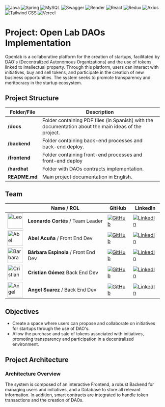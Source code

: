 ![Java](https://img.shields.io/badge/Java-007396?style=flat&logo=java&logoColor=white)
![Spring](https://img.shields.io/badge/Spring-6DB33F?style=flat&logo=spring&logoColor=white)
![MySQL](https://img.shields.io/badge/MySQL-4479A1?style=flat&logo=mysql&logoColor=white)
![Swagger](https://img.shields.io/badge/Swagger-85EA2D?style=flat&logo=swagger&logoColor=white)
![Render](https://img.shields.io/badge/Render-46E3B7?style=flat&logo=render&logoColor=white)
![React](https://img.shields.io/badge/React-61DAFB?style=flat&logo=react&logoColor=white)
![Redux](https://img.shields.io/badge/Redux-764ABC?style=flat&logo=redux&logoColor=white)
![Axios](https://img.shields.io/badge/Axios-5A29E4?style=flat&logo=axios&logoColor=white)
![Tailwind CSS](https://img.shields.io/badge/Tailwind_CSS-06B6D4?style=flat&logo=tailwind-css&logoColor=white)
![Vercel](https://img.shields.io/badge/Vercel-000000?style=flat&logo=vercel&logoColor=white)

# Project: Open Lab DAOs Implementation
Openlab is a collaborative platform for the creation of startups, facilitated by DAO's (Decentralized Autonomous Organizations) and the use of tokens linked to intellectual property. Through this platform, users can interact with initiatives, buy and sell tokens, and participate in the creation of new business opportunities. The system seeks to promote transparency and meritocracy in the startup ecosystem.


## Project Structure

| Folder/File              | Description                                                                                  |
| ------------------------ | -------------------------------------------------------------------------------------------- |
| **/docs**                | Folder containing PDF files (in Spanish) with the documentation about the main ideas of the project.|
| **/backend**                 | Folder containing back-end processes and back-end deploy. |
| **/frontend**     | Folder containing front-end processes and front-end deploy                           |
| **/hardhat**            | Folder with DAOs contracts implementation.                           |
| **README.md**            | Main project documentation in English.                                                         |


## Team

|  | Name / ROL                  | GitHub                                                                                      | LinkedIn                                                                                           |
|------|------------------------|--------------------------------------------------------------------------------------------|---------------------------------------------------------------------------------------------------|
| <img src="https://drive.google.com/uc?export=view&id=1bKk25gBW5-KdsSWzl4B2g68N-tqb2Hjj" alt="Leo" width="50"> | **Leonardo Cortés** / Team Leader   | [![GitHub](https://img.shields.io/badge/GitHub-181717?style=flat-square&logo=github&logoColor=white)](https://github.com/leocortes85/) | [![LinkedIn](https://img.shields.io/badge/LinkedIn-%231DA1F2.svg?style=flat-square&logo=linkedin&logoColor=white)](https://www.linkedin.com/in/leonardo-cort%C3%A9s-zambrano/) |
| <img src="https://drive.google.com/uc?export=view&id=1EGetWqb2XcOIv0_BqcfhUXE_d94wG5Mr" alt="Abel" width="50"> | **Abel Acuña**  /  Front End Dev   | [![GitHub](https://img.shields.io/badge/GitHub-181717?style=flat-square&logo=github&logoColor=white)](https://github.com/Ronin-21 )     | [![LinkedIn](https://img.shields.io/badge/LinkedIn-%231DA1F2.svg?style=flat-square&logo=linkedin&logoColor=white)](https://www.linkedin.com/in/abel-acuña-roninwebdesign/) |
| <img src="https://drive.google.com/uc?export=view&id=1oCibq-HMzcC9flDSmvWsQZXzwRWHSDae" alt="Barbara" width="50"> | **Bárbara Espinola**  /  Front End Dev   | [![GitHub](https://img.shields.io/badge/GitHub-181717?style=flat-square&logo=github&logoColor=white)](https://github.com/BaEsp1/) | [![LinkedIn](https://img.shields.io/badge/LinkedIn-%231DA1F2.svg?style=flat-square&logo=linkedin&logoColor=white)](https://www.linkedin.com/in/Baesp/) |
| <img src="https://drive.google.com/uc?export=view&id=1JYRKTyn_HgFL7XQPGglwGDLo3Z51dekQ" alt="Cristian" width="50">  | **Cristian Gómez** Back End Dev      | [![GitHub](https://img.shields.io/badge/GitHub-181717?style=flat-square&logo=github&logoColor=white)](https://github.com/Cristian-Maxi) | [![LinkedIn](https://img.shields.io/badge/LinkedIn-%231DA1F2.svg?style=flat-square&logo=linkedin&logoColor=white)](https://www.linkedin.com/in/cristian-gomez-montenegro/) |
| <img src="https://drive.google.com/uc?export=view&id=1JP-IQsGd3vxMzRAnAioQOqb-NGhbrsSi" alt="Angel" width="50">  | **Angel Suarez**  /  Back End Dev         | [![GitHub](https://img.shields.io/badge/GitHub-181717?style=flat-square&logo=github&logoColor=white)](https://github.com/angeljs95/) | [![LinkedIn](https://img.shields.io/badge/LinkedIn-%231DA1F2.svg?style=flat-square&logo=linkedin&logoColor=white)](https://www.linkedin.com/in/angel-suarez-232744210/) |

## Objectives
- Create a space where users can propose and collaborate on initiatives for startups through the use of DAO's.
- Allow the purchase and sale of tokens associated with initiatives, promoting transparency and participation in a decentralized environment.

## Project Architecture
### Architecture Overview
The system is composed of an interactive Frontend, a robust Backend for managing users and initiatives, and a Database to store all relevant information. In addition, smart contracts are integrated to handle token transactions and the creation of DAOs.
